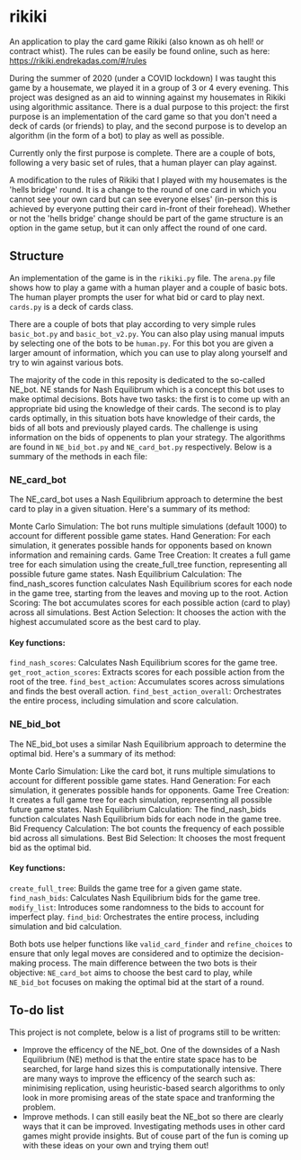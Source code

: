 # rikiki

An application to play the card game Rikiki (also known as oh hell! or contract whist).
The rules can be easily be found online, such as here: https://rikiki.endrekadas.com/#/rules

During the summer of 2020 (under a COVID lockdown) I was taught this game by a housemate, we played it in a group of 3 or 4 every evening.
This project was designed as an aid to winning against my housemates in Rikiki using algorithmic assitance.
There is a dual purpose to this project: the first purpose is an implementation of the card game so that you don't need a deck of cards (or friends) to play, and the second purpose is to develop an algorithm (in the form of a bot) to play as well as possible.

Currently only the first purpose is complete.
There are a couple of bots, following a very basic set of rules, that a human player can play against.

A modification to the rules of Rikiki that I played with my housemates is the 'hells bridge' round. 
It is a change to the round of one card in which you cannot see your own card but can see everyone elses' (in-person this is achieved by everyone putting their card in-front of their forehead).
Whether or not the 'hells bridge' change should be part of the game structure is an option in the game setup, but it can only affect the round of one card.

## Structure
An implementation of the game is in the `rikiki.py` file.
The `arena.py` file shows how to play a game with a human player and a couple of basic bots.
The human player prompts the user for what bid or card to play next.
`cards.py` is a deck of cards class.

There are a couple of bots that play according to very simple rules `basic_bot.py` and `basic_bot_v2.py`.
You can also play using manual imputs by selecting one of the bots to be `human.py`. For this bot you are given a larger amount of information, which you can use to play along yourself and try to win against various bots.

The majority of the code in this reposity is dedicated to the so-called NE_bot. NE stands for Nash Equilibrum which is a concept this bot uses to make optimal decisions. Bots have two tasks: the first is to come up with an appropriate bid using the knowledge of their cards. The second is to play cards optimally, in this situation bots have knowledge of their cards, the bids of all bots and previously played cards. The challenge is using information on the bids of oppenents to plan your strategy. The algorithms are found in `NE_bid_bot.py` and `NE_card_bot.py` respectively. Below is a summary of the methods in each file:

### NE_card_bot
The NE_card_bot uses a Nash Equilibrium approach to determine the best card to play in a given situation. Here's a summary of its method:

Monte Carlo Simulation: The bot runs multiple simulations (default 1000) to account for different possible game states.
Hand Generation: For each simulation, it generates possible hands for opponents based on known information and remaining cards.
Game Tree Creation: It creates a full game tree for each simulation using the create_full_tree function, representing all possible future game states.
Nash Equilibrium Calculation: The find_nash_scores function calculates Nash Equilibrium scores for each node in the game tree, starting from the leaves and moving up to the root.
Action Scoring: The bot accumulates scores for each possible action (card to play) across all simulations.
Best Action Selection: It chooses the action with the highest accumulated score as the best card to play.

#### Key functions:

`find_nash_scores`: Calculates Nash Equilibrium scores for the game tree.
`get_root_action_scores`: Extracts scores for each possible action from the root of the tree.
`find_best_action`: Accumulates scores across simulations and finds the best overall action.
`find_best_action_overall`: Orchestrates the entire process, including simulation and score calculation.

### NE_bid_bot
The NE_bid_bot uses a similar Nash Equilibrium approach to determine the optimal bid. Here's a summary of its method:

Monte Carlo Simulation: Like the card bot, it runs multiple simulations to account for different possible game states.
Hand Generation: For each simulation, it generates possible hands for opponents.
Game Tree Creation: It creates a full game tree for each simulation, representing all possible future game states.
Nash Equilibrium Calculation: The find_nash_bids function calculates Nash Equilibrium bids for each node in the game tree.
Bid Frequency Calculation: The bot counts the frequency of each possible bid across all simulations.
Best Bid Selection: It chooses the most frequent bid as the optimal bid.

#### Key functions:

`create_full_tree`: Builds the game tree for a given game state.
`find_nash_bids`: Calculates Nash Equilibrium bids for the game tree.
`modify_list`: Introduces some randomness to the bids to account for imperfect play.
`find_bid`: Orchestrates the entire process, including simulation and bid calculation.

Both bots use helper functions like `valid_card_finder` and `refine_choices` to ensure that only legal moves are considered and to optimize the decision-making process.
The main difference between the two bots is their objective: `NE_card_bot` aims to choose the best card to play, while `NE_bid_bot` focuses on making the optimal bid at the start of a round.

## To-do list
This project is not complete, below is a list of programs still to be written:
- Improve the efficency of the NE_bot. One of the downsides of a Nash Equilibrium (NE) method is that the entire state space has to be searched, for large hand sizes this is computationally intensive. There are many ways to improve the efficency of the search such as: minimising replication, using heuristic-based search algorithms to only look in more promising areas of the state space and tranforming the problem.
- Improve methods. I can still easily beat the NE_bot so there are clearly ways that it can be improved. Investigating methods uses in other card games might provide insights. But of couse part of the fun is coming up with these ideas on your own and trying them out!
